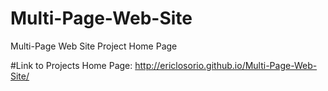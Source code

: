 # Multi-Page-Web-Site


Multi-Page Web Site Project Home Page


#Link to Projects Home Page: http://ericlosorio.github.io/Multi-Page-Web-Site/ 

